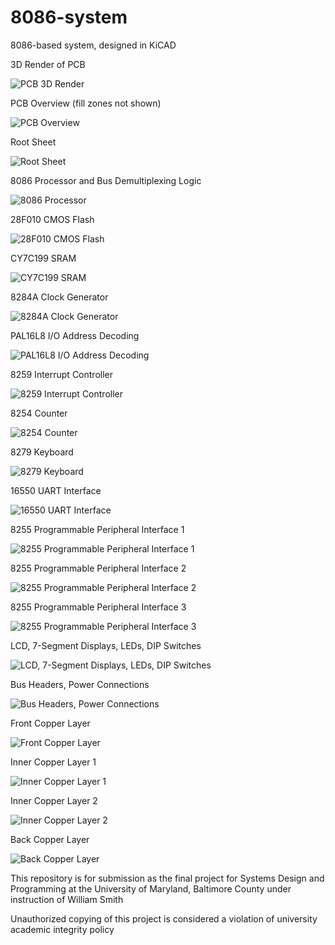 # 8086-system
8086-based system, designed in KiCAD

3D Render of PCB

![PCB 3D Render](./imgs/pcb-render.png)

PCB Overview (fill zones not shown)

![PCB Overview](./imgs/pcb-overview.png)

Root Sheet

![Root Sheet](./imgs/8086-system.png)

8086 Processor and Bus Demultiplexing Logic

![8086 Processor](./imgs/8086-processor-8086-processor.png)


28F010 CMOS Flash

![28F010 CMOS Flash](./imgs/CMOS-flash-CMOS-flash.png)

CY7C199 SRAM

![CY7C199 SRAM](./imgs/SRAM-SRAM.png)

8284A Clock Generator

![8284A Clock Generator](./imgs/clock-generator-clock-generator.png)

PAL16L8 I/O Address Decoding

![PAL16L8 I/O Address Decoding](./imgs/IO_addr_decode-IO_addr_decode.png)

8259 Interrupt Controller

![8259 Interrupt Controller](./imgs/interrupt-controller-interrupt-controller.png)

8254 Counter

![8254 Counter](./imgs/counter-counter.png)

8279 Keyboard

![8279 Keyboard](./imgs/8279-keyboard-8279-keyboard.png)

16550 UART Interface

![16550 UART Interface](./imgs/UART-interface-UART-interface.png)

8255 Programmable Peripheral Interface 1

![8255 Programmable Peripheral Interface 1](./imgs/peripheral-interface-odd-PPI1.png)

8255 Programmable Peripheral Interface 2

![8255 Programmable Peripheral Interface 2](./imgs/peripheral-interface-even-PPI2.png)

8255 Programmable Peripheral Interface 3

![8255 Programmable Peripheral Interface 3](./imgs/peripheral-interface-odd-PPI3.png)

LCD, 7-Segment Displays, LEDs, DIP Switches

![LCD, 7-Segment Displays, LEDs, DIP Switches](./imgs/human-interfaces-human-interfaces.png)

Bus Headers, Power Connections

![Bus Headers, Power Connections](./imgs/external-connectors-external-connectors.png)

Front Copper Layer

![Front Copper Layer](./imgs/8086-system-F.Cu.png)

Inner Copper Layer 1

![Inner Copper Layer 1](./imgs/8086-system-In1.Cu.png)

Inner Copper Layer 2

![Inner Copper Layer 2](./imgs/8086-system-In2.Cu.png)

Back Copper Layer

![Back Copper Layer](./imgs/8086-system-B.Cu.png)



This repository is for submission as the final project for Systems Design and Programming at the University of Maryland, Baltimore County under instruction of William Smith

Unauthorized copying of this project is considered a violation of university academic integrity policy